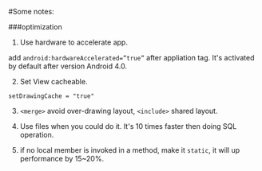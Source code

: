 #Some notes:

###optimization

1. Use hardware to accelerate app. 

add `android:hardwareAccelerated=”true”` after appliation tag. It's activated by default after version Android 4.0.

2. Set View cacheable. 

`setDrawingCache = "true"`

3. `<merge>` avoid over-drawing layout,  `<include>` shared layout.

4. Use files when you could do it. It's 10 times faster then doing SQL operation.
5. if no local member is invoked in a method, make it `static`, it will up performance by 15~20%.




